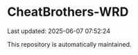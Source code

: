# CheatBrothers-WRD

Last updated: 2025-06-07 07:52:24

This repository is automatically maintained.
